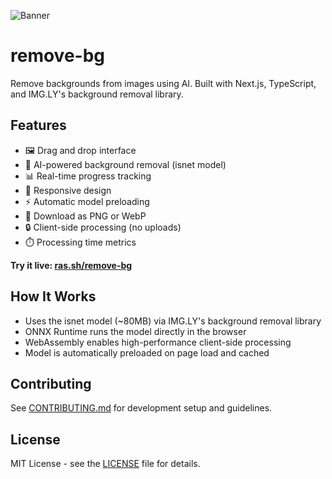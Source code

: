 ![Banner](https://r2.ras.sh/banners/remove-bg.webp)

# remove-bg

Remove backgrounds from images using AI. Built with Next.js, TypeScript, and IMG.LY's background removal library.

## Features

- 🖼️ Drag and drop interface
- 🤖 AI-powered background removal (isnet model)
- 📊 Real-time progress tracking
- 📱 Responsive design
- ⚡ Automatic model preloading
- 💾 Download as PNG or WebP
- 🔒 Client-side processing (no uploads)
- ⏱️ Processing time metrics

**Try it live: [ras.sh/remove-bg](https://ras.sh/remove-bg)**

## How It Works

- Uses the isnet model (~80MB) via IMG.LY's background removal library
- ONNX Runtime runs the model directly in the browser
- WebAssembly enables high-performance client-side processing
- Model is automatically preloaded on page load and cached

## Contributing

See [CONTRIBUTING.md](CONTRIBUTING.md) for development setup and guidelines.

## License

MIT License - see the [LICENSE](LICENSE) file for details.
